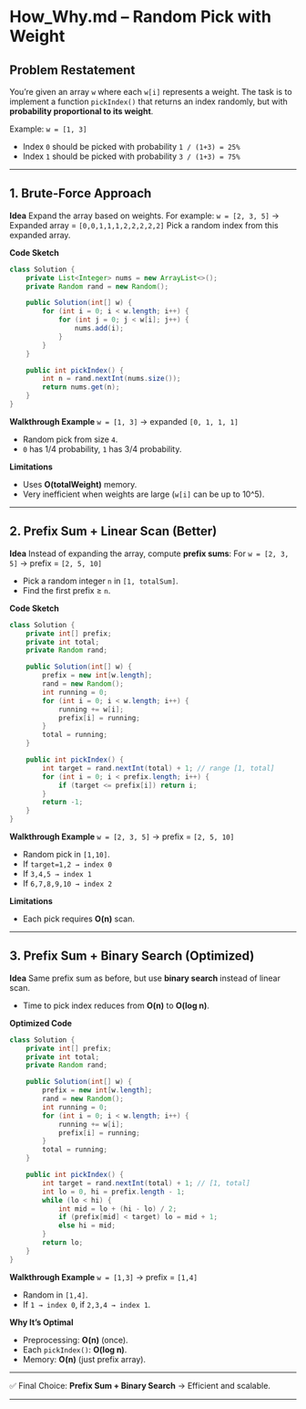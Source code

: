 # How_Why.md – Random Pick with Weight

## Problem Restatement

You’re given an array `w` where each `w[i]` represents a weight. The task is to implement a function `pickIndex()` that returns an index randomly, but with **probability proportional to its weight**.

Example:
`w = [1, 3]`

* Index `0` should be picked with probability `1 / (1+3) = 25%`
* Index `1` should be picked with probability `3 / (1+3) = 75%`

---

## 1. Brute-Force Approach

**Idea**
Expand the array based on weights. For example:
`w = [2, 3, 5]` → Expanded array = `[0,0,1,1,1,2,2,2,2,2]`
Pick a random index from this expanded array.

**Code Sketch**

```java
class Solution {
    private List<Integer> nums = new ArrayList<>();
    private Random rand = new Random();

    public Solution(int[] w) {
        for (int i = 0; i < w.length; i++) {
            for (int j = 0; j < w[i]; j++) {
                nums.add(i);
            }
        }
    }

    public int pickIndex() {
        int n = rand.nextInt(nums.size());
        return nums.get(n);
    }
}
```

**Walkthrough Example**
`w = [1, 3]` → expanded `[0, 1, 1, 1]`

* Random pick from size `4`.
* `0` has 1/4 probability, `1` has 3/4 probability.

**Limitations**

* Uses **O(totalWeight)** memory.
* Very inefficient when weights are large (`w[i]` can be up to 10^5).

---

## 2. Prefix Sum + Linear Scan (Better)

**Idea**
Instead of expanding the array, compute **prefix sums**:
For `w = [2, 3, 5]` → prefix = `[2, 5, 10]`

* Pick a random integer `n` in `[1, totalSum]`.
* Find the first prefix ≥ `n`.

**Code Sketch**

```java
class Solution {
    private int[] prefix;
    private int total;
    private Random rand;

    public Solution(int[] w) {
        prefix = new int[w.length];
        rand = new Random();
        int running = 0;
        for (int i = 0; i < w.length; i++) {
            running += w[i];
            prefix[i] = running;
        }
        total = running;
    }

    public int pickIndex() {
        int target = rand.nextInt(total) + 1; // range [1, total]
        for (int i = 0; i < prefix.length; i++) {
            if (target <= prefix[i]) return i;
        }
        return -1;
    }
}
```

**Walkthrough Example**
`w = [2, 3, 5]` → prefix = `[2, 5, 10]`

* Random pick in `[1,10]`.
* If `target=1,2 → index 0`
* If `3,4,5 → index 1`
* If `6,7,8,9,10 → index 2`

**Limitations**

* Each pick requires **O(n)** scan.

---

## 3. Prefix Sum + Binary Search (Optimized)

**Idea**
Same prefix sum as before, but use **binary search** instead of linear scan.

* Time to pick index reduces from **O(n)** to **O(log n)**.

**Optimized Code**

```java
class Solution {
    private int[] prefix;
    private int total;
    private Random rand;

    public Solution(int[] w) {
        prefix = new int[w.length];
        rand = new Random();
        int running = 0;
        for (int i = 0; i < w.length; i++) {
            running += w[i];
            prefix[i] = running;
        }
        total = running;
    }

    public int pickIndex() {
        int target = rand.nextInt(total) + 1; // [1, total]
        int lo = 0, hi = prefix.length - 1;
        while (lo < hi) {
            int mid = lo + (hi - lo) / 2;
            if (prefix[mid] < target) lo = mid + 1;
            else hi = mid;
        }
        return lo;
    }
}
```

**Walkthrough Example**
`w = [1,3]` → prefix = `[1,4]`

* Random in `[1,4]`.
* If `1 → index 0`, if `2,3,4 → index 1`.

**Why It’s Optimal**

* Preprocessing: **O(n)** (once).
* Each `pickIndex()`: **O(log n)**.
* Memory: **O(n)** (just prefix array).

---

✅ Final Choice: **Prefix Sum + Binary Search** → Efficient and scalable.

---
